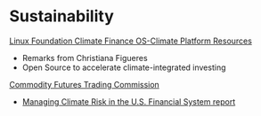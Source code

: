 # Sustainability

[Linux Foundation Climate Finance OS-Climate Platform Resources](https://www.os-climate.org/resources/)

- Remarks from Christiana Figueres
- Open Source to accelerate climate-integrated investing

[Commodity Futures Trading Commission](https://www.cftc.gov/)
- [Managing Climate Risk in the U.S. Financial System report](https://www.cftc.gov/sites/default/files/2020-09/9-9-20%20Report%20of%20the%20Subcommittee%20on%20Climate-Related%20Market%20Risk%20-%20Managing%20Climate%20Risk%20in%20the%20U.S.%20Financial%20System%20for%20posting.pdf)
